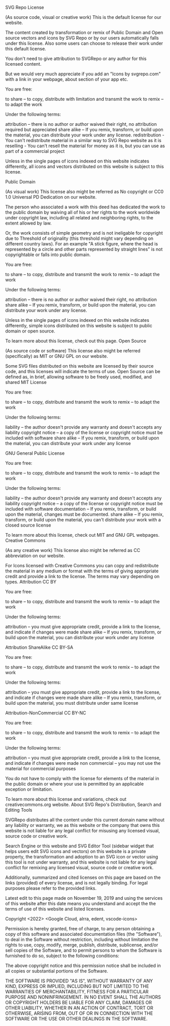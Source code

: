 SVG Repo License

(As source code, visual or creative work) This is the default license for our website.

The content created by transformation or remix of Public Domain and Open source vectors and icons by SVG Repo or by our users automatically falls under this license. Also some users can choose to release their work under this default license.

You don't need to give attribution to SVGRepo or any author for this licensed content.

But we would very much appreciate if you add an "Icons by svgrepo.com" with a link in your webpage, about section of your app etc.

You are free:

to share – to copy, distribute with limitation and transmit the work
to remix – to adapt the work

Under the following terms:

attribution – there is no author or author waived their right, no attribution required but appreciated
share alike – If you remix, transform, or build upon the material, you can distribute your work under any license.
redistribution - You can't redistribute material in a similar way to SVG Repo website as it is
reselling - You can't resell the material for money as it is, but you can use as part of a commercial project

Unless in the single pages of icons indexed on this website indicates differently, all icons and vectors distributed on this website is subject to this license.

Public Domain

(As visual work) This license also might be referred as No copyright or CC0 1.0 Universal PD Dedication on our website.

The person who associated a work with this deed has dedicated the work to the public domain by waiving all of his or her rights to the work worldwide under copyright law, including all related and neighboring rights, to the extent allowed by law.

Or, the work consists of simple geometry and is not ineligable for copyright due to Threshold of originality (this threshold might vary depending on different country laws). For an example "A stick figure, where the head is represented by a circle and other parts represented by straight lines" is not copyrightable or falls into public domain.

You are free:

to share – to copy, distribute and transmit the work
to remix – to adapt the work

Under the following terms:

attribution – there is no author or author waived their right, no attribution
share alike – If you remix, transform, or build upon the material, you can distribute your work under any license.

Unless in the single pages of icons indexed on this website indicates differently, simple icons distributed on this website is subject to public domain or open source.

To learn more about this license, check out this page. Open Source

(As source code or software) This license also might be referred (specifically) as MIT or GNU GPL on our website.

Some SVG files distributed on this website are licensed by their source code, and this licenses will indicate the terms of use. Open Source can be defined as, in brief, allowing software to be freely used, modified, and shared MIT License

You are free:

to share – to copy, distribute and transmit the work
to remix – to adapt the work

Under the following terms:

liability – the author doesn't provide any warranty and doesn't accepts any liability
copyright notice – a copy of the license or copyright notice must be included with software
share alike – If you remix, transform, or build upon the material, you can distribute your work under any license

GNU General Public License

You are free:

to share – to copy, distribute and transmit the work
to remix – to adapt the work

Under the following terms:

liability – the author doesn't provide any warranty and doesn't accepts any liability
copyright notice – a copy of the license or copyright notice must be included with software
documentation – If you remix, transform, or build upon the material, changes must be documented.
share alike – If you remix, transform, or build upon the material, you can't distribute your work with a closed source license

To learn more about this license, check out MIT and GNU GPL webpages. Creative Commons

(As any creative work) This license also might be referred as CC abbreviation on our website.

For Icons licensed with Creative Commons you can copy and redistribute the material in any medium or format with the terms of giving appropriate credit and provide a link to the license. The terms may vary depending on types. Attribution CC BY

You are free:

to share – to copy, distribute and transmit the work
to remix – to adapt the work

Under the following terms:

attribution – you must give appropriate credit, provide a link to the license, and indicate if changes were made
share alike – If you remix, transform, or build upon the material, you can distribute your work under any license

Attribution ShareAlike CC BY-SA

You are free:

to share – to copy, distribute and transmit the work
to remix – to adapt the work

Under the following terms:

attribution – you must give appropriate credit, provide a link to the license, and indicate if changes were made
share alike – If you remix, transform, or build upon the material, you must distribute under same license

Attribution-NonCommercial CC BY-NC

You are free:

to share – to copy, distribute and transmit the work
to remix – to adapt the work

Under the following terms:

attribution – you must give appropriate credit, provide a link to the license, and indicate if changes were made
non commercial – you may not use the material for commercial purposes

You do not have to comply with the license for elements of the material in the public domain or where your use is permitted by an applicable exception or limitation.

To learn more about this license and variations, check out creativecommons.org website. About SVG Repo's Distribution, Search and Editing Tools

SVGRepo distributes all the content under this current domain name without any liability or warranty, we as this website or the company that owns this website is not liable for any legal conflict for misusing any licensed visual, source code or creative work.

Search Engine or this website and SVG Editor Tool (sidebar widget that helps users edit SVG icons and vectors) on this website is a private property, the transformation and adoption to an SVG icon or vector using this tool is not under warranty, and this website is not liable for any legal conflict for remixing any licensed visual, source code or creative work.

Additionally, summarized and cited licenses on this page are based on the links (provided) of every license, and is not legally binding. For legal purposes please refer to the provided links.

Latest edit to this page made on November 19, 2019 and using the services of this website after this date means you understand and accept the the terms of use of this website and listed licenses.

Copyright <2022> <Google Cloud, alrra, edent, vscode-icons>

Permission is hereby granted, free of charge, to any person obtaining a copy of this software and associated documentation files (the "Software"), to deal in the Software without restriction, including without limitation the rights to use, copy, modify, merge, publish, distribute, sublicense, and/or sell copies of the Software, and to permit persons to whom the Software is furnished to do so, subject to the following conditions:

The above copyright notice and this permission notice shall be included in all copies or substantial portions of the Software.

THE SOFTWARE IS PROVIDED "AS IS", WITHOUT WARRANTY OF ANY KIND, EXPRESS OR IMPLIED, INCLUDING BUT NOT LIMITED TO THE WARRANTIES OF MERCHANTABILITY, FITNESS FOR A PARTICULAR PURPOSE AND NONINFRINGEMENT. IN NO EVENT SHALL THE AUTHORS OR COPYRIGHT HOLDERS BE LIABLE FOR ANY CLAIM, DAMAGES OR OTHER LIABILITY, WHETHER IN AN ACTION OF CONTRACT, TORT OR OTHERWISE, ARISING FROM, OUT OF OR IN CONNECTION WITH THE SOFTWARE OR THE USE OR OTHER DEALINGS IN THE SOFTWARE.
